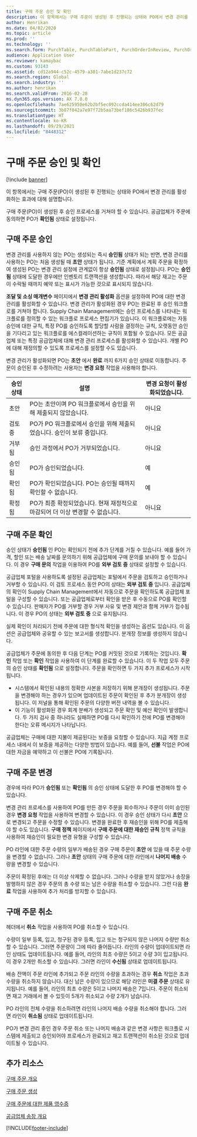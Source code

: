 ```yaml
---
title: 구매 주문 승인 및 확인
description: 이 항목에서는 구매 주문이 생성된 후 진행되는 상태와 PO에서 변경 관리를 활성화하는 효과에 대해 설명합니다.
author: Henrikan
ms.date: 04/02/2020
ms.topic: article
ms.prod: ''
ms.technology: ''
ms.search.form: PurchTable, PurchTablePart, PurchOrderInReview, PurchOrderApproved, PurchOrderInDraft, PurchOrderAssignedToMe, VendPurchOrderJournalListPage, PurchTableWorkflowDropDialog, VendPurchOrderJournal
audience: Application User
ms.reviewer: kamaybac
ms.custom: 93143
ms.assetid: cd12a944-c52c-4579-a301-7abe1d237c72
ms.search.region: Global
ms.search.industry: ''
ms.author: henrikan
ms.search.validFrom: 2016-02-28
ms.dyn365.ops.version: AX 7.0.0
ms.openlocfilehash: 7ae625950e62b2bf5ec092ccda414ee306c62d79
ms.sourcegitcommit: 3b87f042a7e97f72b5aa73bef186c5426b937fec
ms.translationtype: HT
ms.contentlocale: ko-KR
ms.lasthandoff: 09/29/2021
ms.locfileid: "8448312"
---
```

# <a name="approve-and-confirm-purchase-orders"></a>구매 주문 승인 및 확인

[!include [banner](../includes/banner.md)]

이 항목에서는 구매 주문(PO)이 생성된 후 진행되는 상태와 PO에서 변경 관리를 활성화하는 효과에 대해 설명합니다.

구매 주문(PO)이 생성된 후 승인 프로세스를 거쳐야 할 수 있습니다. 공급업체가 주문에 동의하면 PO가 **확인됨** 상태로 설정됩니다.

## <a name="approval-of-purchase-orders"></a>구매 주문 승인
변경 관리를 사용하지 않는 PO는 생성되는 즉시 **승인됨** 상태가 되는 반면, 변경 관리를 사용하는 PO는 처음 생성될 때 **초안** 상태가 됩니다. 기준 계획에서 계획 주문을 확정하여 생성된 PO는 변경 관리 설정에 관계없이 항상 **승인됨** 상태로 설정됩니다. PO는 **승인됨** 상태에 도달한 경우에만 인벤토리 트랜잭션을 생성합니다. 따라서 해당 재고는 주문이 수락될 때까지 예약 또는 표시가 가능한 것으로 표시되지 않습니다.

**조달 및 소싱 매개변수** 페이지에서 **변경 관리 활성화** 옵션을 설정하여 PO에 대한 변경 관리를 활성화할 수 있습니다. 변경 관리가 활성화된 경우 PO는 완료된 후 승인 워크플로를 거쳐야 합니다. Supply Chain Management에는 승인 프로세스를 나타내는 워크플로를 정의할 수 있는 워크플로 프로세스 편집기가 있습니다. 이 워크플로에는 자동 승인에 대한 규칙, 특정 PO를 승인하도록 할당할 사람을 결정하는 규칙, 오랫동안 승인을 기다리고 있는 워크플로를 에스컬레이션하는 규칙이 포함될 수 있습니다. 모든 공급업체 또는 특정 공급업체에 대해 변경 관리 프로세스를 활성화할 수 있습니다. 개별 PO에 대해 재정의할 수 있도록 프로세스를 설정할 수도 있습니다.

변경 관리가 활성화되면 PO는 **초안** 에서 **완료** 까지 6가지 승인 상태로 이동합니다. 주문이 승인된 후 수정하려는 사용자는 **변경 요청** 작업을 사용해야 합니다.

| 승인 상태 | 설명                                                                      | 변경 요청이 활성화되었습니다. |
|-----------------|----------------------------------------------------------------------------------|---------------------------|
| 초안           | PO는 초안이며 PO 워크플로에서 승인을 위해 제출되지 않았습니다.     | 아니요                        |
| 검토 중       | PO가 PO 워크플로에서 승인을 위해 제출되었습니다. 승인이 보류 중입니다.       | 아니요                        |
| 거부됨        | 승인 과정에서 PO가 거부되었습니다.                                 | 아니요                        |
| 승인됨        | PO가 승인되었습니다.                                                             | 예                       |
| 확인됨       | PO가 확인되었습니다. PO는 승인될 때까지 확인할 수 없습니다.        | 예                       |
| 확정됨       | PO가 최종 확정되었습니다. 현재 재정적으로 마감되어 더 이상 변경할 수 없습니다. | 아니요                        |

## <a name="confirming-purchase-orders"></a>구매 주문 확인
승인 상태가 **승인됨** 인 PO는 확인되기 전에 추가 단계를 거칠 수 있습니다. 예를 들어 가격, 할인 또는 배송 날짜를 문의하기 위해 공급업체에 구매 문의를 보내야 할 수 있습니다. 이 경우 **구매 문의** 작업을 이용하여 PO를 **외부 검토 중** 상태로 설정할 수 있습니다.

공급업체 포털을 사용하도록 설정된 공급업체는 포털에서 주문을 검토하고 승인하거나 거부할 수 있습니다. 이 검토 프로세스 동안 PO의 상태는 **외부 검토 중** 입니다. 공급업체의 확인이 Supply Chain Management에서 자동으로 주문을 확인하도록 공급업체 포털을 구성할 수 있습니다. 또는 공급업체로부터 확인을 받은 후 수동으로 PO를 확인할 수 있습니다. 판매자가 PO를 거부할 경우 거부 사유 및 변경 제안과 함께 거부가 접수됩니다. 이 경우 PO의 상태는 **외부 검토 중** 으로 유지됩니다.

실제 확인이 처리되기 전에 주문에 대한 형식적 확인을 생성하는 옵션도 있습니다. 이 옵션은 공급업체와 공유할 수 있는 보고서를 생성합니다. 분개장 정보를 생성하지 않습니다.

공급업체가 주문에 동의한 후 다음 단계는 PO를 커밋된 것으로 기록하는 것입니다. **확인** 작업 또는 **확인** 작업을 사용하여 이 단계를 완료할 수 있습니다. 이 두 작업 모두 주문의 승인 상태를 **확인됨** 으로 설정합니다. 주문을 확인하면 두 가지 추가 프로세스가 시작됩니다.

-   시스템에서 확인된 내용의 정확한 사본을 저장하기 위해 분개장이 생성됩니다. 주문을 변경해야 하는 경우가 있으며 업데이트된 주문이 확인된 후 추가 분개장이 생성됩니다. 이 저널을 통해 확인된 주문의 다양한 버전 내역을 볼 수 있습니다.
-   이 기능이 활성화된 경우 회계 분배가 생성되고 주문 확인 및 예산 확인이 발생합니다. 두 가지 검사 중 하나라도 실패하면 PO를 다시 확인하기 전에 PO를 변경해야 한다는 오류 메시지가 나타납니다.

공급업체는 구매에 대한 지불이 제공된다는 보증을 요청할 수 있습니다. 지급 계정 프로세스 내에서 이 보증을 제공하는 다양한 방법이 있습니다. 예를 들어, **선불** 작업은 PO에 대한 자금을 예약하고 이 선불은 PO에 기록됩니다.

## <a name="changing-purchase-orders"></a>구매 주문 변경
경우에 따라 PO가 **승인됨** 또는 **확인됨** 의 승인 상태에 도달한 후 PO를 변경해야 할 수 있습니다.

변경 관리 프로세스를 사용하여 PO를 만든 경우 주문을 회수하거나 주문이 이미 승인된 경우 **변경 요청** 작업을 사용하여 변경할 수 있습니다. 이 경우 승인 상태가 다시 **초안** 으로 변경되고 주문을 수정할 수 있습니다. 변경을 완료한 후 재승인을 위해 PO를 제출해야 할 수도 있습니다. **구매 정책** 페이지에서 **구매 주문에 대한 재승인 규칙** 정책 규칙을 사용하여 재승인이 필요한 변경 유형을 구성할 수 있습니다.

PO 라인에 대한 주문 수량의 일부가 배송된 경우 구매 주문이 **초안** 에 있을 때 주문 수량을 변경할 수 없습니다. 그러나 **초안** 상태의 구매 주문에 대한 라인에서 **나머지 배송** 수량을 변경할 수 있습니다.

주문이 확정된 후에는 더 이상 삭제할 수 없습니다. 그러나 수량을 받지 않았거나 송장을 발행하지 않은 경우 주문의 총 수량 또는 남은 수량을 취소할 수 있습니다. 그런 다음 **완료** 작업을 사용하여 추가 처리를 방지할 수 있습니다. 


## <a name="canceling-purchase-orders"></a>구매 주문 취소

헤더에서 **취소** 작업을 사용하여 PO를 취소할 수 있습니다.

수량이 일부 등록, 입고, 청구된 경우 등록, 입고 또는 청구되지 않은 나머지 수량만 취소할 수 있습니다. 그러면 주문량이 그에 따라 줄어듭니다. 라인의 수량이 업데이트되면 라인 상태도 업데이트됩니다. 예를 들어, 라인의 최초 수량은 5이고 수량 3이 입고됩니다. 이 경우 2개만 취소할 수 있습니다. 그러면 라인이 **수신됨** 상태로 업데이트됩니다.

배송 잔액이 주문 라인에 추가되고 주문 라인의 수량을 초과하는 경우 **취소** 작업은 초과 수량을 취소하지 않습니다. 대신 남은 수량이 있으므로 해당 라인은 **미결 주문** 상태로 유지됩니다. 예를 들어, 라인의 최초 수량은 5이고 나머지 배송은 7입니다. 주문이 취소되면 재고 거래에서 볼 수 있듯이 5개가 취소되고 수량 2개가 남습니다.

PO 라인의 전체 수량을 취소하려면 라인의 나머지 배송 수량을 취소해야 합니다. 그러면 라인이 **취소됨** 상태로 업데이트됩니다.

PO가 변경 관리 중인 경우 주문 취소 또는 나머지 배송과 같은 변경 사항은 워크플로 시스템에 제출되고 승인되어야 프로세스가 완료되고 재고 트랜잭션이 취소된 것으로 업데이트될 수 있습니다.

## <a name="additional-resources"></a>추가 리소스

[구매 주문 개요](purchase-order-overview.md)

[구매 주문 생성](purchase-order-creation.md)

[구매 주문에 대한 제품 영수증](product-receipt-against-purchase-orders.md)

[공급업체 송장 개요](../../finance/accounts-payable/vendor-invoices-overview.md)





[!INCLUDE[footer-include](../../includes/footer-banner.md)]